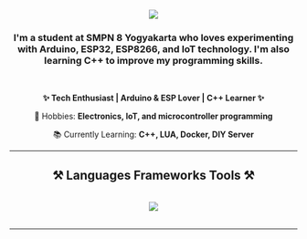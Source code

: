 <h1 align="center">
    <img src="https://readme-typing-svg.herokuapp.com?font=Ubuntu&size=35&pause=10&color=000000&center=true&width=435&lines=Hi+There%F0%9F%91%8B;I'm+WilbertRs" />
</h1>

<h3 align="center">I'm a student at SMPN 8 Yogyakarta who loves experimenting with Arduino, ESP32, ESP8266, and IoT technology. I'm also learning C++ to improve my programming skills.</h3>

<br/>

<div align="center">

**✨ Tech Enthusiast | Arduino & ESP Lover | C++ Learner ✨**

🎯 Hobbies: **Electronics, IoT, and microcontroller programming**

📚 Currently Learning: **C++, LUA, Docker, DIY Server**

</div>


 <hr/>
 
<h2 align="center">⚒️ Languages Frameworks Tools ⚒️</h2>
<br/>
<div align="center">
    <img src="https://skillicons.dev/icons?i=arduino,cpp,docker,git,lua" /><br>
</div>

<br/>
<hr/>

<!--
Thanks salesp07 for the README code
-->
